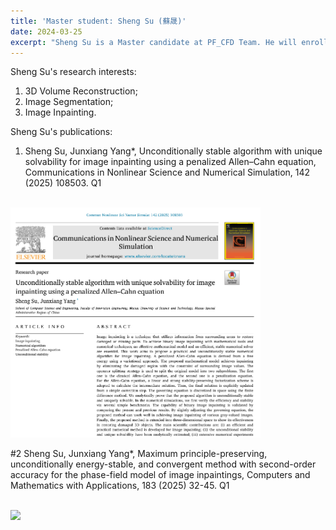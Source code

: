 ```yaml
---
title: 'Master student: Sheng Su (蘇晟)'
date: 2024-03-25
excerpt: "Sheng Su is a Master candidate at PF_CFD Team. He will enroll in 2024 fall semester. His research interests are: 3D volume reconstruction and Image processing.<br/><img src='/images/student2.png' width='200px'>"
---
```


Sheng Su's research interests:

1. 3D Volume Reconstruction;
2. Image Segmentation;
3. Image Inpainting.

Sheng Su's publications:

1. Sheng Su, Junxiang Yang*, Unconditionally stable algorithm with unique solvability for image inpainting using a penalized Allen–Cahn equation, Communications in Nonlinear Science and Numerical Simulation, 142 (2025) 108503. Q1

<br/><img src='/images/supaper1.png' width='400px'>

#2 Sheng Su, Junxiang Yang*, Maximum principle-preserving, unconditionally energy-stable, and convergent method with second-order accuracy for the 
phase-field model of image inpaintings, Computers and Mathematics with Applications, 183 (2025) 32-45. Q1

<br/><img src='/images/supaper2.png' width='400px'>
